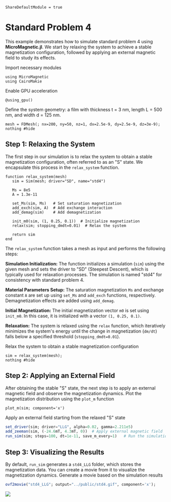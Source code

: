 ```@meta
ShareDefaultModule = true
```

# Standard Problem 4

This example demonstrates how to simulate standard problem 4 using **MicroMagnetic.jl**. We start by relaxing the system to achieve a stable magnetization configuration,
followed by applying an external magnetic field to study its effects.

Import necessary modules

````@example
using MicroMagnetic
using CairoMakie
````

Enable GPU acceleration

````@example
@using_gpu()
````

Define the system geometry: a film with thickness t = 3 nm, length L = 500 nm, and width d = 125 nm.

````@example
mesh = FDMesh(; nx=200, ny=50, nz=1, dx=2.5e-9, dy=2.5e-9, dz=3e-9);
nothing #hide
````

## Step 1: Relaxing the System
The first step in our simulation is to relax the system to obtain a stable magnetization configuration, often referred to as an "S" state. We encapsulate this process in the `relax_system` function.

````@example
function relax_system(mesh)
   sim = Sim(mesh; driver="SD", name="std4")

   Ms = 8e5
   A = 1.3e-11

   set_Ms(sim, Ms)   # Set saturation magnetization
   add_exch(sim, A)  # Add exchange interaction
   add_demag(sim)    # Add demagnetization

   init_m0(sim, (1, 0.25, 0.1))  # Initialize magnetization
   relax(sim; stopping_dmdt=0.01)  # Relax the system

   return sim
end
````

The `relax_system` function takes a mesh as input and performs the following steps:

**Simulation Initialization:**
The function initializes a simulation (`sim`) using the given mesh and sets the driver to "SD" (Steepest Descent), which is typically used for relaxation processes. The simulation is named "std4" for consistency with standard problem 4.

**Material Parameters Setup:**
The saturation magnetization `Ms` and exchange constant `A` are set up using `set_Ms` and `add_exch` functions, respectively. Demagnetization effects are added using `add_demag`.

**Initial Magnetization:**
The initial magnetization vector `m0` is set using `init_m0`. In this case, it is initialized with a vector `(1, 0.25, 0.1)`.

**Relaxation:**
The system is relaxed using the `relax` function, which iteratively minimizes the system's energy until the change in magnetization (`dm/dt`) falls below a specified threshold (`stopping_dmdt=0.01`).

Relax the system to obtain a stable magnetization configuration

````@example
sim = relax_system(mesh);
nothing #hide
````

## Step 2: Applying an External Field
After obtaining the stable "S" state, the next step is to apply an external magnetic field and observe the magnetization dynamics.
Plot the magnetization distribution using the `plot_m` function

````@example
plot_m(sim; component='x')
````

Apply an external field starting from the relaxed "S" state

```julia
set_driver(sim; driver="LLG", alpha=0.02, gamma=2.211e5)
add_zeeman(sim, (-24.6mT, 4.3mT, 0))  # Apply external magnetic field
run_sim(sim; steps=100, dt=1e-11, save_m_every=1)   # Run the simulation for 10 steps
```

## Step 3: Visualizing the Results
By default, `run_sim` generates a `std4_LLG` folder, which stores the magnetization data. You can create a movie from it to visualize the magnetization dynamics.
Generate a movie based on the simulation results

```julia
ovf2movie("std4_LLG"; output="../public/std4.gif", component='x');
```
![](../public/std4.gif)